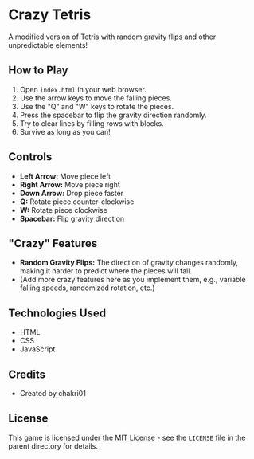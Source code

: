 # Crazy Tetris

A modified version of Tetris with random gravity flips and other unpredictable elements!

## How to Play

1.  Open `index.html` in your web browser.
2.  Use the arrow keys to move the falling pieces.
3.  Use the "Q" and "W" keys to rotate the pieces.
4.  Press the spacebar to flip the gravity direction randomly.
5.  Try to clear lines by filling rows with blocks.
6.  Survive as long as you can!

## Controls

*   **Left Arrow:** Move piece left
*   **Right Arrow:** Move piece right
*   **Down Arrow:** Drop piece faster
*   **Q:** Rotate piece counter-clockwise
*   **W:** Rotate piece clockwise
*   **Spacebar:** Flip gravity direction

## "Crazy" Features

*   **Random Gravity Flips:** The direction of gravity changes randomly, making it harder to predict where the pieces will fall.
*   (Add more crazy features here as you implement them, e.g., variable falling speeds, randomized rotation, etc.)

## Technologies Used

*   HTML
*   CSS
*   JavaScript

## Credits

*   Created by chakri01

## License

This game is licensed under the [MIT License](../../LICENSE) - see the `LICENSE` file in the parent directory for details.